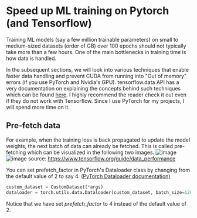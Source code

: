 # Speed up ML training on Pytorch (and Tensorflow)
Training ML models (say a few million trainable parameters) on small to medium-sized datasets (order of GB) over 100 epochs should not typically take more than a few hours. One of the main bottlenecks in training time is how data is handled. 

In the subsequent sections, we will look into various techniques that enable faster data handling and prevent CUDA from running into "Out of memory" errors (if you use PyTorch and Nvidia's GPU). 
tensorflow.data API has a very documentation on explaining the concepts behind such techniques which can be found [here](https://www.tensorflow.org/guide/data_performance). I highly recommend the reader check it out even if they do not work with Tensorflow. Since I use PyTorch for my projects, I will spend more time on it. 

## Pre-fetch data
For example, when the training loss is back propagated to update the model weights, the next batch of data can already be fetched. This is called pre-fetching which can be visualized in the following two images. 
![image](https://github.com/SSwedha/speedup_ML_training/assets/38497040/e5a7e9fc-1479-464a-b644-f8086b308967)
![image](https://github.com/SSwedha/speedup_ML_training/assets/38497040/8fa6a469-6465-4cee-bfad-668af34d4b86)
source: https://www.tensorflow.org/guide/data_performance

You can set prefetch_factor in PyTorch's Dataloader class by changing from the default value of 2 to say 4. [(PyTorch Dataloader documentation)](https://pytorch.org/docs/stable/data.html)
```python
custom_dataset = CustomDataset(*args)
dataloader = torch.utils.data.Dataloader(custom_dataset, batch_size=128, shuffle=True, prefetch_factor=4)
```
Notice that we have set _prefetch_factor_ to 4 instead of the default value of 2. 

